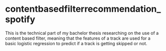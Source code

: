# contentbasedfilterrecommendation_spotify
This is the technical part of my bachelor thesis researching on the use of a content based filter, meaning that the features of a track are used for a basic logistic regression to predict if a track is getting skipped or not.
